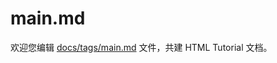main.md
===

欢迎您编辑 <a target="__blank" href="https://github.com/jaywcjlove/html-tutorial/blob/master/docs/tags/main.md">docs/tags/main.md</a> 文件，共建 HTML Tutorial 文档。